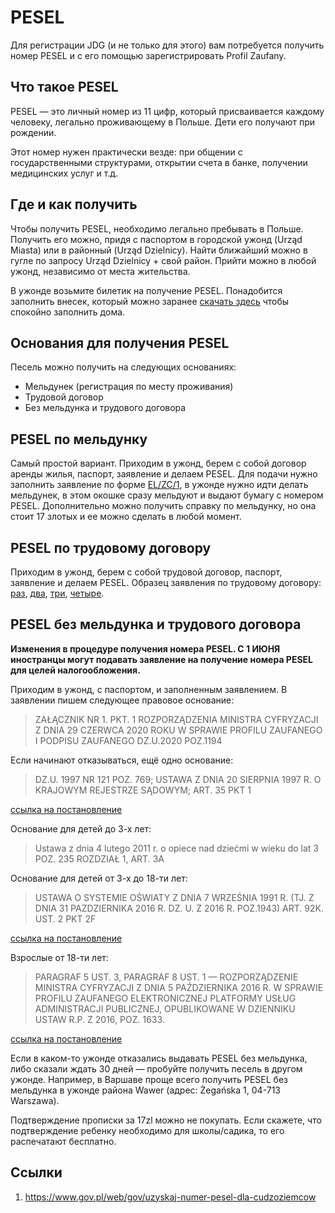 # PESEL

Для регистрации JDG (и не только для этого) вам потребуется получить номер PESEL и с его помощью зарегистрировать Profil Zaufany.

## Что такое PESEL

PESEL — это личный номер из 11 цифр, который присваивается каждому человеку, легально проживающему в Польше. Дети его получают при рождении.

Этот номер нужен практически везде: при общении с государственными структурами, открытии счета в банке, получении медицинских услуг и т.д.

## Где и как получить

Чтобы получить PESEL, необходимо легально пребывать в Польше. Получить его
можно, придя с паспортом в городской ужонд (Urząd Miasta) или в районный
(Urząd Dzielnicy). Найти ближайший можно в гугле по запросу
Urząd Dzielnicy + свой район. Прийти можно в любой ужонд, независимо от
места жительства.

В ужонде возьмите билетик на получение PESEL. Понадобится заполнить
внесек, который можно заранее [скачать здесь](https://eurzad.szczecin.pl/files/41C50F6E98E04C3BA07BC6432891E65B/Wniosek%20o%20nadanie%20numeru%20PESEL.pdf) чтобы спокойно заполнить дома.


## Основания для получения PESEL

Песель можно получить на следующих основаниях:

- Мельдунек (регистрация по месту проживания)
- Трудовой договор
- Без мельдунка и трудового договора

## PESEL по мельдунку

Самый простой вариант. Приходим в ужонд, берем с собой договор аренды жилья, паспорт, заявление и делаем PESEL. Для подачи нужно заполнить заявление по форме [EL/ZC/1](https://uni.wroc.pl/wp-content/uploads/2021/02/Zgloszenie-pobytu-czasowego-MELDUNEK.pdf), в ужонде нужно идти делать мельдунек, в этом окошке сразу мельдуют и выдают бумагу c номером PESEL. Дополнительно можно получить справку по мельдунку, но она стоит 17 злотых и ее можно сделать в любой момент.

## PESEL по трудовому договору

Приходим в ужонд, берем с собой трудовой договор, паспорт, заявление и делаем PESEL. Образец заявления по трудовому договору:
[раз](https://69148b48-a-62cb3a1a-s-sites.googlegroups.com/site/ruum210/pesel/pesel-po-umove-o-prace/1.png?attachauth=ANoY7coUCiJhfOVEmulG0HRWepsrklVZ8V0dRPn8EWgPMFhCbWRUlDhT5MnhKtJCMgTMy94_avAxxxkb7dkUGd3J8J3GrWov_PvZqGPIaz98fBr3xkkbz9otU9Mpt7FotFj4RyPl2oMxcwXD5YCDLCQsRywibaOVSuUgV9xDj6wlynbG3HOwVS1H7-7lgnEX88fGAERGLw22QFHROziNOlUajl-HN1uGHTHMUgavdy3r4nhH-_LvOvM%3D&attredirects=0),
[два](https://69148b48-a-62cb3a1a-s-sites.googlegroups.com/site/ruum210/pesel/pesel-po-umove-o-prace/2.png?attachauth=ANoY7cpTazc53PJLkisnqkv98T1bremUkfAMnw8Svkjafr4jWnEWmVC7coIjWOcLilxzB1eBlFS4aR2fEIK_5-GdRNBAgVmJSeFYZx26Vb-d-u_jKmkZfl4-HzbqfJKxNeOth4ANsMV8_ZrACFu6OZ7XnqPelDXqNV2Wp5cdtvGxcXr0J_EsVgJa4Mb0xCSOJM8fD_M_4Zp4e7gFYst0huLat0lVNNOazbPibR82ohLt4V7bmNtlZfg%3D&attredirects=0), 
[три](https://69148b48-a-62cb3a1a-s-sites.googlegroups.com/site/ruum210/pesel/pesel-po-umove-o-prace/3.png?attachauth=ANoY7cr1P_lwnuy4MVqu_229zDZ8F-gC3wpHTEsnLriQ6XqrL2b6QdtVrPqorT4e74CZWHMf5OezD-TQBzFpom76uzqNfSaElfUgL9oTcZnTrQySyP0LwoioiRvFYWD9asYfqwbLP-y3EXcqZf6XWJLBzBsSmkzFnaPoVN9eODOfX7SQQqLHIq6c-fyK-cCYAlQuGyn3D-PpaVTAU7iZR5Oe-RFcm2Ze44LAe_1mUN5khcuOY5jmJcs%3D&attredirects=0), 
[четыре](https://69148b48-a-62cb3a1a-s-sites.googlegroups.com/site/ruum210/pesel/pesel-po-umove-o-prace/4.png?attachauth=ANoY7cpfImZEnPiFv9h3QTQVoGP72LKZJv9kGSA70P1wnCDtXuggcZGbwaeczqBYVDYKV9fCX9nLT1of7NWI9eFVIXPLPx1dbBFtj9PjbdNxGLK5bVGvm_CFiKmHPfzcJUMGiqsHZkgRc66dmNrqhIec9_sB-N_PnbaVYUHvzhqJKKZwlIybvYcx6usrdw6atWM3dsRBgCnOn_nq1VB7zbZVauCTpfWuuDSYwvEsciK2JRhXJUdQceY%3D&attredirects=0).

## PESEL без мельдунка и трудового договора

**Изменения в процедуре получения номера PESEL. С 1 ИЮНЯ иностранцы могут подавать заявление на получение номера PESEL для целей налогообложения.**

Приходим в ужонд, с паспортом, и заполненным заявлением.
В заявлении пишем следующее правовое основание:

> ZAŁĄCZNIK NR 1. PKT. 1 ROZPORZĄDZENIA MINISTRA CYFRYZACJI Z DNIA 29
> CZERWCA 2020 ROKU W SPRAWIE PROFILU ZAUFANEGO I PODPISU ZAUFANEGO
> DZ.U.2020 POZ.1194

Если начинают отказываться, ещё одно основание:

> DZ.U. 1997 NR 121 POZ. 769; USTAWA Z DNIA 20 SIERPNIA 1997 R. O KRAJOWYM
> REJESTRZE SĄDOWYM; ART. 35 PKT 1

[ссылка на постановление](https://isap.sejm.gov.pl/isap.nsf/DocDetails.xsp?id=WDU19971210769)

Основание для детей до 3-х лет:

> Ustawa z dnia 4 lutego 2011 r. o opiece nad dziećmi w wieku do lat 3
> POZ. 235 ROZDZIAŁ 1, ART. 3A

Основание для детей от 3-х до 18-ти лет:

> USTAWA O SYSTEMIE OŚWIATY Z DNIA 7 WRZEŚNIA 1991 R.
> (TJ. Z DNIA 31 PAZDZIERNIKA 2016 R. DZ. U. Z 2016 R. POZ.1943)
> ART. 92K. UST. 2 PKT 2F

[ссылка на постановление](https://www.prawo.vulcan.edu.pl/przegdok.asp?qdatprz=akt&qplikid=1)

Взрослые от 18-ти лет:

> PARAGRAF 5 UST. 3, PARAGRAF 8 UST. 1 — ROZPORZĄDZENIE MINISTRA CYFRYZACJI
> Z DNIA 5 PAŹDZIERNIKA 2016 R. W SPRAWIE PROFILU ZAUFANEGO ELEKTRONICZNEJ
> PLATFORMY USŁUG ADMINISTRACJI PUBLICZNEJ, OPUBLIKOWANE W DZIENNIKU USTAW
> R.P. Z 2016, POZ. 1633.

[ссылка на постановление](http://isap.sejm.gov.pl/isap.nsf/DocDetails.xsp?id=WDU20160001633)

Если в каком-то ужонде отказались выдавать PESEL без мельдунка, либо
сказали ждать 30 дней — пробуйте получить песель в другом ужонде.
Например, в Варшаве проще всего получить PESEL без мельдунка в ужонде
района Wawer (адрес: Żegańska 1, 04-713 Warszawa).

Подтверждение прописки за 17zl можно не покупать. Если скажете, что подтверждение ребенку необходимо для школы/садика, то его распечатают бесплатно.

## Ссылки

1. https://www.gov.pl/web/gov/uzyskaj-numer-pesel-dla-cudzoziemcow